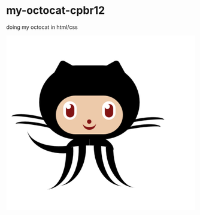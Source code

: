 # my-octocat-cpbr12
doing my octocat in html/css

![Image of Octocat](https://raw.githubusercontent.com/LuizaE/my-octocat-cobr12/master/Octocat.png)
